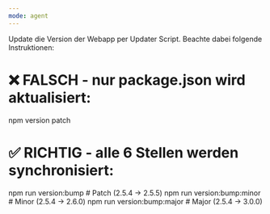 ```yaml
---
mode: agent
---
```

Update die Version der Webapp per Updater Script. Beachte dabei folgende Instruktionen:
# ❌ FALSCH - nur package.json wird aktualisiert:
npm version patch

# ✅ RICHTIG - alle 6 Stellen werden synchronisiert:
npm run version:bump         # Patch (2.5.4 -> 2.5.5)
npm run version:bump:minor   # Minor (2.5.4 -> 2.6.0)
npm run version:bump:major   # Major (2.5.4 -> 3.0.0)


